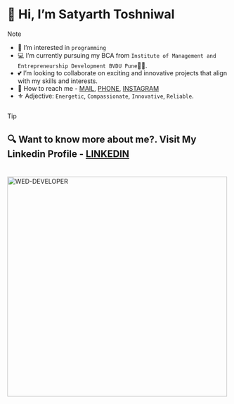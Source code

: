 **<h1>:wave: Hi, I’m Satyarth Toshniwal</h1>**

> [!NOTE]
>- :jigsaw: I’m interested in `programming`
>- :computer: I’m currently pursuing my BCA from `Institute of Management and Entrepreneurship Development BVDU Pune`:student:.
>- :two_hearts: I’m looking to collaborate on exciting and innovative projects that align with my skills and interests.
>- :round_pushpin: How to reach me - [MAIL](satyarthtoshniwal1499@gmail.com), [PHONE](9049920820), [INSTAGRAM](https://www.instagram.com/satyarthtoshniwal) 
>- :fleur_de_lis: Adjective: `Energetic`, `Compassionate`, `Innovative`, `Reliable`.
##
> [!TIP]
**<h2>:mag: Want to know more about me?. Visit My Linkedin Profile - [LINKEDIN](www.linkedin.com/in/satyarth-toshniwal)</h2>**
#
<picture>
 <img alt="WED-DEVELOPER" src="https://github.com/user-attachments/assets/3c23a944-9792-4b04-b3c7-881f0311f9c5" height="500" width="500" >
</picture>

